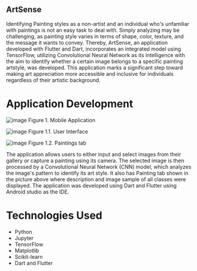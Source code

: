 ## ArtSense

Identifying Painting styles as a non-artist and an individual who's unfamiliar with paintings is not an easy task to deal with. Simply analyzing may be challenging, as painting style varies in terms of shape, color, texture, and the message it wants to convey. Thereby, ArtSense, an application developed with Flutter and Dart, incorporates an 
integrated model using TensorFlow, utilizing Convolutional Neural Network as its intelligence with the aim to identify whether a certain image belongs to a specific painting artstyle, was developed. This application marks a significant step toward making art appreciation more accessible and inclusive for individuals regardless of their artistic background.

# Application Development

![image](https://github.com/DenciaGabaon/ArtSense-AppDev/assets/129720745/936ca83f-6cff-45c7-a3fa-949a4d89ab5f)
Figure 1. Mobile Application

![image](https://github.com/DenciaGabaon/ArtSense-AppDev/assets/129720745/26667f36-9eda-4294-84b1-3f390cc895a3)
Figure 1.1. User Interface

![image](https://github.com/DenciaGabaon/ArtSense-AppDev/assets/129720745/e87aefaf-d76f-46e2-8185-5c56207219fc)
Figure 1.2. Paintings tab

The application allows users to either input and select images from their gallery or capture a painting using its camera. The selected image is then processed by a Convolutional Neural Network (CNN) model, which analyzes the image's pattern to identify its art style. It also has Painting tab shown in the picture above where description and image sample of all classes were displayed. The application was developed using Dart and Flutter using Android studio as the IDE.

# Technologies Used

* Python
* Jupyter
* TensorFlow
* Matplotlib
* Scikit-learn
* Dart and Flutter


